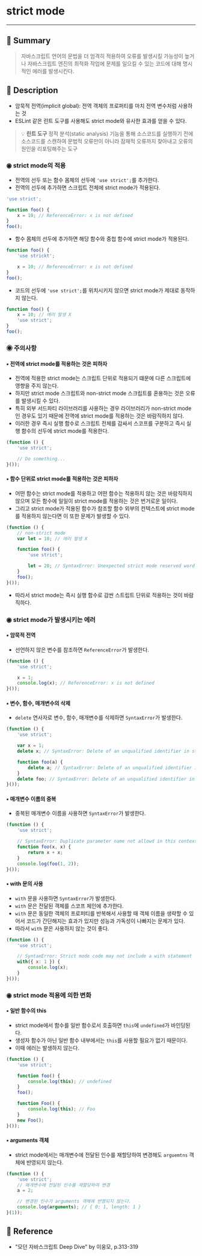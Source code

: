 # strict mode
---
## 📌 Summary
> 자바스크립트 언어의 문법을 더 엄격히 적용하여 오류를 발생시킬 가능성이 높거나 자바스크립트 엔진의 최적화 작업에 문제를 일으킬 수 있는 코드에 대해 명시적인 에러를 발생시킨다.
## 📌 Description
- 암묵적 전역(implicit global): 전역 객체의 프로퍼티를 마치 전역 변수처럼 사용하는 것
- ESLint 같은 린트 도구를 사용해도 strict mode와 유사한 효과를 얻을 수 있다.
> 💡 **린트 도구**
> 정적 분석(static analysis) 기능을 통해 소스코드를 실행하기 전에 소스코드를 스캔하여 문법적 오류만이 아니라 잠재적 오류까지 찾아내고 오류의 원인을 리포팅해주는 도구
### ◉ strict mode의 적용
- 전역의 선두 또는 함수 몸체의 선두에 `'use strict';`를 추가한다.
- 전역의 선두에 추가하면 스크립트 전체에 strict mode가 적용된다.
```js
'use strict';

function foo() {
	x = 10; // ReferenceError: x is not defined
}
foo();
```
- 함수 몸체의 선두에 추가하면 해당 함수와 중첩 함수에 strict mode가 적용된다.
```js
function foo() {
	'use strickt';

	x = 10; // ReferenceError: x is not defined
}
foo();
```
- 코드의 선두에 `'use strict';`를 위치시키지 않으면 strict mode가 제대로 동작하지 않는다.
```js
function foo() {
	x = 10; // 에러 발생 X
	'use strict';
}
foo();
```
### ◉ 주의사항
#### ▪︎ 전역에 strict mode를 적용하는 것은 피하자
- 전역에 적용한 strict mode는 스크립트 단위로 적용되기 떄문에 다른 스크립트에 영향을 주지 않는다.
- 하지만 strict mode 스크립트와 non-strict mode 스크립트를 혼용하는 것은 오류를 발생시킬 수 있다.
- 특히 외부 서드파티 라이브러리를 사용하는 경우 라이브러리가 non-strict mode인 경우도 있기 때문에 전역에 strict mode를 적용하는 것은 바람직하지 않다.
- 이러한 경우 즉시 실행 함수로 스크립트 전체를 감싸서 스코프를 구분하고 즉시 실행 함수의 선두에 strict mode를 적용한다.
```js
(function () {
	'use strict';

	// Do something...
}());
```
#### ▪︎ 함수 단위로 strict mode를 적용하는 것은 피하자
- 어떤 함수는 strict mode를 적용하고 어떤 함수는 적용하지 않는 것은 바람직하지 않으며 모든 함수에 일일이 strict mode를 적용하는 것은 번거로운 일이다.
- 그리고 strict mode가 적용된 함수가 참조할 함수 외부의 컨텍스트에 strict mode를 적용하지 않는다면 이 또한 문제가 발생할 수 있다.
```js
(function () {
	// non-strict mode
	var let = 10; // 에러 발생 X

	function foo() {
		'use strict';

		let = 20; // SyntaxError: Unexpected strict mode reserved word
	}
	foo();
}());
```
- 따라서 strict mode는 즉시 실행 함수로 감싼 스트립트 단위로 적용하는 것이 바람직하다.
### ◉ strict mode가 발생시키는 에러
#### ▪︎ 암묵적 전역
- 선언하지 않은 변수를 참조하면 `ReferenceError`가 발생한다.
```js
(function () {
	'use strict';

	x = 1;
	console.log(x); // ReferenceError: x is not defined
}());
```
#### ▪︎ 변수, 함수, 매개변수의 삭제
- `delete` 연사자로 변수, 함수, 매개변수를 삭제하면 `SyntaxError`가 발생한다.
```js
(function () {
	'use strict';

	var x = 1;
	delete x; // SyntaxError: Delete of an unqualified identifier in strict mode

	function foo(a) {
		delete a; // SyntaxError: Delete of an unqualified identifier in strict mode
	}
	delete foo; // SyntaxError: Delete of an unqualified identifier in strict mode
}());
```
#### ▪︎ 매개변수 이름의 중복
- 중복된 매개변수 이름을 사용하면 `SyntaxError`가 발생한다.
```js
(function () {
	'use strict';

	// SyntaxError: Duplicate parameter name not allowd in this context
	function foo(x, x) {
		return x + x;
	}
	console.log(foo(1, 2));
}());
```
#### ▪︎ with 문의 사용
- `with` 문을 사용하면 `SyntaxError`가 발생한다.
- `with` 문은 전달된 객체를 스코프 체인에 추가한다.
- `with` 문은 동일한 객체의 프로퍼티를 반복해서 사용할 때 객체 이름을 생략할 수 있어서 코드가 간단해지는 효과가 있지만 성능과 가독성이 나빠지는 문제가 있다.
- 따라서 `with` 문은 사용하지 않는 것이 좋다.
```js
(function () {
	'use strict';

	// SyntaxError: Strict mode code may not include a with statement
	with({ x: 1 }) {
		console.log(x);
	}
}());
```
### ◉ strict mode 적용에 의한 변화
#### ▪︎ 일반 함수의 this
- strict mode에서 함수를 일반 함수로서 호출하면 `this`에 `undefined`가 바인딩된다.
- 생성자 함수가 아닌 일반 함수 내부에서는 `this`를 사용할 필요가 없기 때문이다.
- 이때 에러는 발생하지 않는다.
```js
(function () {
	'use strict';

	function foo() {
		console.log(this); // undefined
	}
	foo();

	function Foo() {
		console.log(this); // Foo
	}
	new Foo();
}());
```
#### ▪︎ arguments 객체
- strict mode에서는 매개변수에 전달된 인수를 재할당하여 변경해도 `arguemtns` 객체에 반영되지 않는다.
```js
(function () {
	'use strict';
	// 매개변수에 전달된 인수를 재할당하여 변경
	a = 2;

	// 변경된 인수가 arguments 객체에 반영되지 않는다.
	console.log(arguments); // { 0: 1, length: 1 }
}(1));
```
## 📌 Reference
- "모던 자바스크립트 Deep Dive" by 이웅모, p.313-319